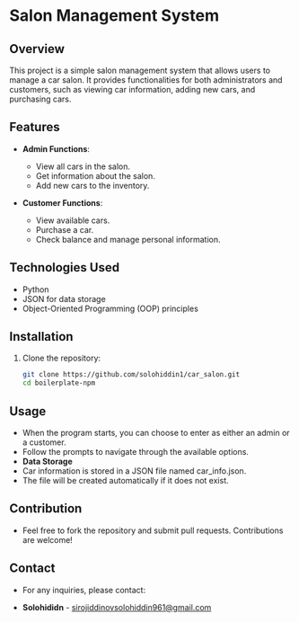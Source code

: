 # Salon Management System

## Overview
This project is a simple salon management system that allows users to manage a car salon. It provides functionalities for both administrators and customers, such as viewing car information, adding new cars, and purchasing cars.

## Features
- **Admin Functions**:
  - View all cars in the salon.
  - Get information about the salon.
  - Add new cars to the inventory.

- **Customer Functions**:
  - View available cars.
  - Purchase a car.
  - Check balance and manage personal information.

## Technologies Used
- Python
- JSON for data storage
- Object-Oriented Programming (OOP) principles

## Installation
1. Clone the repository:
   ```bash
   git clone https://github.com/solohiddin1/car_salon.git
   cd boilerplate-npm

## Usage
 - When the program starts, you can choose to enter as either an admin or a customer.
 - Follow the prompts to navigate through the available options.
 - **Data Storage** 
 - Car information is stored in a JSON file named car_info.json.
 - The file will be created automatically if it does not exist.
## Contribution
 - Feel free to fork the repository and submit pull requests. Contributions are welcome!

## Contact
 - For any inquiries, please contact:

 - **Solohididn** - sirojiddinovsolohiddin961@gmail.com
